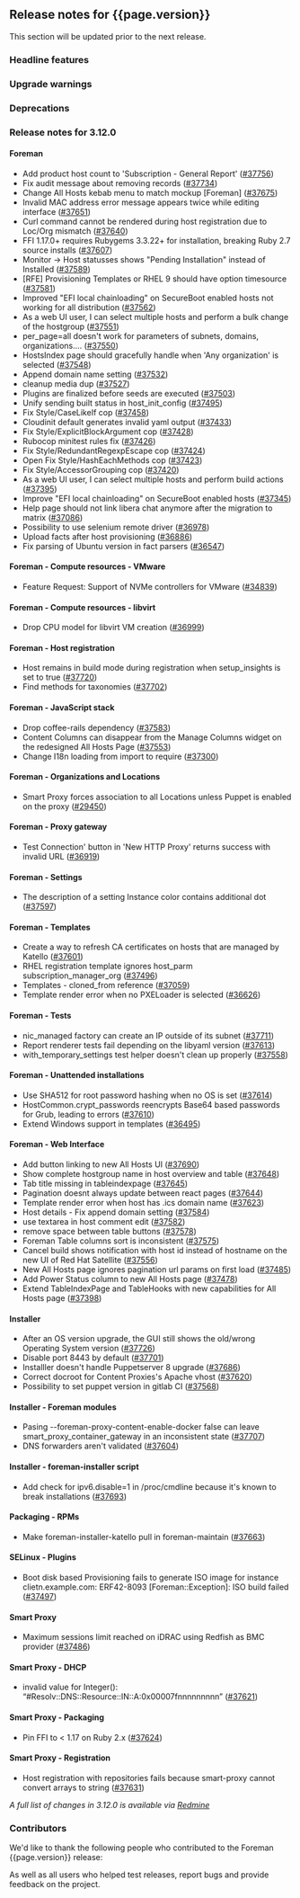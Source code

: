 ## Release notes for {{page.version}}

This section will be updated prior to the next release.

### Headline features

### Upgrade warnings

### Deprecations

### Release notes for 3.12.0

#### Foreman
* Add product host count to 'Subscription - General Report' ([#37756](https://projects.theforeman.org/issues/37756))
* Fix audit message about removing records ([#37734](https://projects.theforeman.org/issues/37734))
* Change All Hosts kebab menu to match mockup [Foreman] ([#37675](https://projects.theforeman.org/issues/37675))
* Invalid MAC address error message appears twice while editing interface ([#37651](https://projects.theforeman.org/issues/37651))
* Curl command cannot be rendered during host registration due to Loc/Org mismatch ([#37640](https://projects.theforeman.org/issues/37640))
* FFI 1.17.0+ requires Rubygems 3.3.22+ for installation, breaking Ruby 2.7 source installs ([#37607](https://projects.theforeman.org/issues/37607))
* Monitor -&gt; Host statusses shows "Pending Installation" instead of Installed ([#37589](https://projects.theforeman.org/issues/37589))
* [RFE] Provisioning Templates or RHEL 9 should have option timesource ([#37581](https://projects.theforeman.org/issues/37581))
* Improved "EFI local chainloading" on SecureBoot enabled hosts not working for all distribution ([#37562](https://projects.theforeman.org/issues/37562))
* As a web UI user, I can select multiple hosts and perform a bulk change of the hostgroup ([#37551](https://projects.theforeman.org/issues/37551))
* per_page=all doesn't work for parameters of subnets, domains, organizations.... ([#37550](https://projects.theforeman.org/issues/37550))
* HostsIndex page should gracefully handle when 'Any organization' is selected ([#37548](https://projects.theforeman.org/issues/37548))
* Append domain name setting ([#37532](https://projects.theforeman.org/issues/37532))
* cleanup media dup ([#37527](https://projects.theforeman.org/issues/37527))
* Plugins are finalized before seeds are executed ([#37503](https://projects.theforeman.org/issues/37503))
* Unify sending built status in host_init_config ([#37495](https://projects.theforeman.org/issues/37495))
* Fix Style/CaseLikeIf cop ([#37458](https://projects.theforeman.org/issues/37458))
* Cloudinit default generates invalid yaml output ([#37433](https://projects.theforeman.org/issues/37433))
* Fix Style/ExplicitBlockArgument cop ([#37428](https://projects.theforeman.org/issues/37428))
* Rubocop minitest rules fix ([#37426](https://projects.theforeman.org/issues/37426))
*  Fix Style/RedundantRegexpEscape cop ([#37424](https://projects.theforeman.org/issues/37424))
*  Open Fix Style/HashEachMethods cop ([#37423](https://projects.theforeman.org/issues/37423))
* Fix Style/AccessorGrouping cop ([#37420](https://projects.theforeman.org/issues/37420))
* As a web UI user, I can select multiple hosts and perform build actions ([#37395](https://projects.theforeman.org/issues/37395))
* Improve "EFI local chainloading" on SecureBoot enabled hosts ([#37345](https://projects.theforeman.org/issues/37345))
* Help page should not link libera chat anymore after the migration to matrix ([#37086](https://projects.theforeman.org/issues/37086))
* Possibility to use selenium remote driver ([#36978](https://projects.theforeman.org/issues/36978))
* Upload facts after host provisioning ([#36886](https://projects.theforeman.org/issues/36886))
* Fix parsing of Ubuntu version in fact parsers ([#36547](https://projects.theforeman.org/issues/36547))

#### Foreman - Compute resources - VMware
* Feature Request: Support of NVMe controllers for VMware ([#34839](https://projects.theforeman.org/issues/34839))

#### Foreman - Compute resources - libvirt
* Drop CPU model for libvirt VM creation ([#36999](https://projects.theforeman.org/issues/36999))

#### Foreman - Host registration
* Host remains in build mode during registration when setup_insights is set to true ([#37720](https://projects.theforeman.org/issues/37720))
* Find methods for taxonomies ([#37702](https://projects.theforeman.org/issues/37702))

#### Foreman - JavaScript stack
* Drop coffee-rails dependency ([#37583](https://projects.theforeman.org/issues/37583))
* Content Columns can disappear from the Manage Columns widget on the redesigned All Hosts Page ([#37553](https://projects.theforeman.org/issues/37553))
* Change I18n loading from import to require  ([#37300](https://projects.theforeman.org/issues/37300))

#### Foreman - Organizations and Locations
* Smart Proxy forces association to all Locations unless Puppet is enabled on the proxy ([#29450](https://projects.theforeman.org/issues/29450))

#### Foreman - Proxy gateway
* Test Connection' button in 'New HTTP Proxy' returns success with invalid URL ([#36919](https://projects.theforeman.org/issues/36919))

#### Foreman - Settings
* The description of a setting Instance color contains additional dot ([#37597](https://projects.theforeman.org/issues/37597))

#### Foreman - Templates
* Create a way to refresh CA certificates on hosts that are managed by Katello ([#37601](https://projects.theforeman.org/issues/37601))
* RHEL registration template ignores host_parm subscription_manager_org  ([#37496](https://projects.theforeman.org/issues/37496))
*  Templates - cloned_from reference ([#37059](https://projects.theforeman.org/issues/37059))
* Template render error when no PXELoader is selected ([#36626](https://projects.theforeman.org/issues/36626))

#### Foreman - Tests
* nic_managed factory can create an IP outside of its subnet ([#37711](https://projects.theforeman.org/issues/37711))
* Report renderer tests fail depending on the libyaml version ([#37613](https://projects.theforeman.org/issues/37613))
* with_temporary_settings test helper doesn't clean up properly ([#37558](https://projects.theforeman.org/issues/37558))

#### Foreman - Unattended installations
* Use SHA512 for root password hashing when no OS is set ([#37614](https://projects.theforeman.org/issues/37614))
* HostCommon.crypt_passwords reencrypts Base64 based passwords for Grub, leading to errors ([#37610](https://projects.theforeman.org/issues/37610))
* Extend Windows support in templates ([#36495](https://projects.theforeman.org/issues/36495))

#### Foreman - Web Interface
* Add button linking to new All Hosts UI ([#37690](https://projects.theforeman.org/issues/37690))
* Show complete hostgroup name in host overview and table ([#37648](https://projects.theforeman.org/issues/37648))
* Tab title missing in tableindexpage ([#37645](https://projects.theforeman.org/issues/37645))
* Pagination doesnt always update between react pages ([#37644](https://projects.theforeman.org/issues/37644))
* Template render error when host has .ics domain name ([#37623](https://projects.theforeman.org/issues/37623))
* Host details - Fix append domain setting ([#37584](https://projects.theforeman.org/issues/37584))
* use textarea in host comment edit ([#37582](https://projects.theforeman.org/issues/37582))
* remove space between table buttons ([#37578](https://projects.theforeman.org/issues/37578))
* Foreman Table columns sort is inconsistent  ([#37575](https://projects.theforeman.org/issues/37575))
* Cancel build shows notification with host id instead of hostname on the new UI of Red Hat Satellite ([#37556](https://projects.theforeman.org/issues/37556))
* New All Hosts page ignores pagination url params on first load ([#37485](https://projects.theforeman.org/issues/37485))
* Add Power Status column to new All Hosts page ([#37478](https://projects.theforeman.org/issues/37478))
* Extend TableIndexPage and TableHooks with new capabilities for All Hosts page ([#37398](https://projects.theforeman.org/issues/37398))

#### Installer
* After an OS version upgrade, the GUI still shows the old/wrong Operating System version ([#37726](https://projects.theforeman.org/issues/37726))
* Disable port 8443 by default ([#37701](https://projects.theforeman.org/issues/37701))
* Installler doesn't handle Puppetserver 8 upgrade ([#37686](https://projects.theforeman.org/issues/37686))
* Correct docroot for Content Proxies's Apache vhost ([#37620](https://projects.theforeman.org/issues/37620))
* Possibility to set puppet version in gitlab CI ([#37568](https://projects.theforeman.org/issues/37568))

#### Installer - Foreman modules
* Pasing --foreman-proxy-content-enable-docker false can leave smart_proxy_container_gateway in an inconsistent state ([#37707](https://projects.theforeman.org/issues/37707))
* DNS forwarders aren't validated ([#37604](https://projects.theforeman.org/issues/37604))

#### Installer - foreman-installer script
* Add check for ipv6.disable=1 in /proc/cmdline because it's known to break installations ([#37693](https://projects.theforeman.org/issues/37693))

#### Packaging - RPMs
* Make foreman-installer-katello pull in foreman-maintain ([#37663](https://projects.theforeman.org/issues/37663))

#### SELinux - Plugins
* Boot disk based Provisioning fails to generate ISO image for instance clietn.example.com: ERF42-8093 [Foreman::Exception]: ISO build failed ([#37497](https://projects.theforeman.org/issues/37497))

#### Smart Proxy
* Maximum sessions limit reached on iDRAC using Redfish as BMC provider ([#37486](https://projects.theforeman.org/issues/37486))

#### Smart Proxy - DHCP
* invalid value for Integer(): “#Resolv::DNS::Resource::IN::A:0x00007fnnnnnnnnn” ([#37621](https://projects.theforeman.org/issues/37621))

#### Smart Proxy - Packaging
* Pin FFI to &lt; 1.17 on Ruby 2.x ([#37624](https://projects.theforeman.org/issues/37624))

#### Smart Proxy - Registration
* Host registration with repositories fails because smart-proxy cannot convert arrays to string ([#37631](https://projects.theforeman.org/issues/37631))

*A full list of changes in 3.12.0 is available via [Redmine](https://projects.theforeman.org/issues?set_filter=1&sort=id%3Adesc&status_id=closed&f[]=cf_12&op[cf_12]=%3D&v[cf_12]=1836)*

### Contributors

We'd like to thank the following people who contributed to the Foreman {{page.version}} release:

<!-- update scripts/committers.rb with the correct versions and dates and fill this in -->

As well as all users who helped test releases, report bugs and provide feedback on the project.
